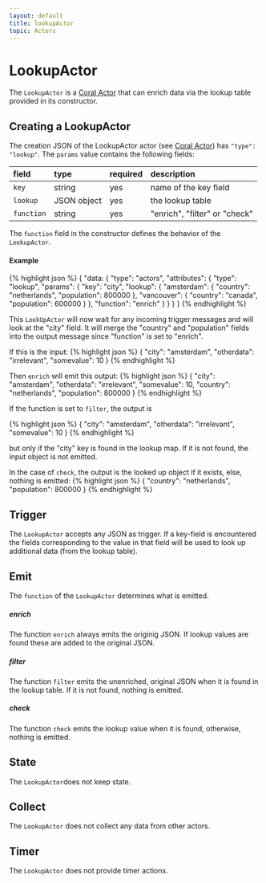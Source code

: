 ```yaml
---
layout: default
title: lookupActor
topic: Actors
---
```

<!--
   Licensed to the Apache Software Foundation (ASF) under one or more
   contributor license agreements.  See the NOTICE file distributed with
   this work for additional information regarding copyright ownership.
   The ASF licenses this file to You under the Apache License, Version 2.0
   (the "License"); you may not use this file except in compliance with
   the License.  You may obtain a copy of the License at

       http://www.apache.org/licenses/LICENSE-2.0

   Unless required by applicable law or agreed to in writing, software
   distributed under the License is distributed on an "AS IS" BASIS,
   WITHOUT WARRANTIES OR CONDITIONS OF ANY KIND, either express or implied.
   See the License for the specific language governing permissions and
   limitations under the License.
-->

# LookupActor
The `LookupActor` is a [Coral Actor](/actors/overview/) that can enrich data via the lookup table provided in its constructor.

## Creating a LookupActor
The creation JSON of the LookupActor actor (see [Coral Actor](/actors/overview/)) has `"type": "lookup"`.
The `params` value contains the following fields:

field  | type | required | description
:----- | :---- | :--- | :------------
`key` | string | yes | name of the key field
`lookup` | JSON object | yes | the lookup table
`function` | string | yes | "enrich", "filter" or "check"

The `function` field in the constructor defines the behavior of the `LookupActor`.

#### Example
{% highlight json %}
{
  "data: {
    "type": "actors",
    "attributes": {
      "type": "lookup",
      "params": {
        "key": "city",
        "lookup": {
          "amsterdam": { "country": "netherlands", "population": 800000 },
          "vancouver": { "country": "canada", "population": 600000 }
        },
        "function": "enrich"
      }
    }
  }
}
{% endhighlight %}

This `LookUpActor` will now wait for any incoming trigger messages and will look at the "city" field. 
It will merge the "country" and "population" fields into the output message since "function" is set to "enrich".

If this is the input:
{% highlight json %}
{
  "city": "amsterdam",
  "otherdata": "irrelevant",
  "somevalue": 10
}
{% endhighlight %}

Then `enrich` will emit this output:
{% highlight json %}
{
   "city": "amsterdam",
   "otherdata": "irrelevant",
   "somevalue": 10,
   "country": "netherlands",
   "population": 800000
}
{% endhighlight %}

If the function is set to `filter`, the output is

{% highlight json %}
{
  "city": "amsterdam",
  "otherdata": "irrelevant",
  "somevalue": 10
}
{% endhighlight %}

but only if the "city" key is found in the lookup map. If it is not found, the input object is not emitted.

In the case of `check`, the output is the looked up object if it exists, else, nothing is emitted:
{% highlight json %}
{
   "country": "netherlands",
   "population": 800000
}
{% endhighlight %}

## Trigger
The `LookupActor` accepts any JSON as trigger. If a key-field is encountered the fields corresponding to the value in that field will be used to look up additional data (from the lookup table).

## Emit
The `function` of the `LookupActor` determines what is emitted.

##### enrich
The function `enrich` always emits the originig JSON. If lookup values are found these are added to the original JSON.

##### filter
The function `filter` emits the unenriched, original JSON when it is found in the lookup table. If it is not found, nothing is emitted.

##### check
The function `check` emits the lookup value when it is found, otherwise, nothing is emitted.

## State
The `LookupActor`does not keep state.

## Collect
The `LookupActor` does not collect any data from other actors.

## Timer
The `LookupActor` does not provide timer actions.